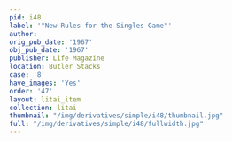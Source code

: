 ```yaml
---
pid: i48
label: '"New Rules for the Singles Game"'
author:
orig_pub_date: '1967'
obj_pub_date: '1967'
publisher: Life Magazine
location: Butler Stacks
case: '8'
have_images: 'Yes'
order: '47'
layout: litai_item
collection: litai
thumbnail: "/img/derivatives/simple/i48/thumbnail.jpg"
full: "/img/derivatives/simple/i48/fullwidth.jpg"
---
```

